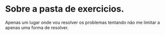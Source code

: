 # Sobre a pasta de exercicios.

Apenas um lugar onde vou resolver os problemas tentando não me limitar a apenas uma forma de resolver.